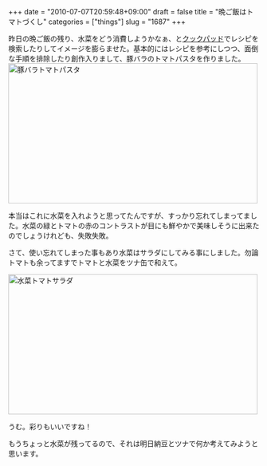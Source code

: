 +++
date = "2010-07-07T20:59:48+09:00"
draft = false
title = "晩ご飯はトマトづくし"
categories = ["things"]
slug = "1687"
+++

昨日の晩ご飯の残り、水菜をどう消費しようかなぁ、と<a href="http://cookpad.com/">クックパッド</a>でレシピを検索したりしてイメージを膨らませた。基本的にはレシピを参考にしつつ、面倒な手順を排除したり創作入りまして、豚バラのトマトパスタを作りました。
<a href="http://www.flickr.com/photos/keruru/4770448701/" title="豚バラトマトパスタ by けるる, on Flickr"><img src="http://farm5.static.flickr.com/4119/4770448701_f2b089cb2d.jpg" width="500" height="281" alt="豚バラトマトパスタ"/></a>

本当はこれに水菜を入れようと思ってたんですが、すっかり忘れてしまってました。水菜の緑とトマトの赤のコントラストが目にも鮮やかで美味しそうに出来たのでしょうけれども、失敗失敗。

さて、使い忘れてしまった事もあり水菜はサラダにしてみる事にしました。勿論トマトも余ってますでトマトと水菜をツナ缶で和えて。

<a href="http://www.flickr.com/photos/keruru/4770437751/" title="水菜トマトサラダ by けるる, on Flickr"><img src="http://farm5.static.flickr.com/4120/4770437751_d99ee54535.jpg" width="500" height="281" alt="水菜トマトサラダ"/></a>

うむ。彩りもいいですね！

もうちょっと水菜が残ってるので、それは明日納豆とツナで何か考えてみようと思います。
